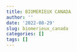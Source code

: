 ```yaml
---
title: BIOMERIEUX CANADA
author: ''
date: '2022-08-29'
slug: biomerieux_canada
categories: []
tags: []
---
```


